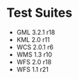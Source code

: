 # Test Suites

- GML 3.2.1 r18
- KML 2.0 r11
- WCS 2.0.1 r6
- WMS 1.3 r10
- WFS 2.0 r18
- WFS 1.1 r21
